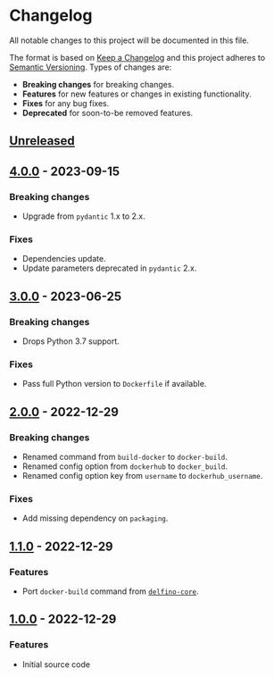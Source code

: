 # Changelog
All notable changes to this project will be documented in this file.

The format is based on [Keep a Changelog](http://keepachangelog.com/en/1.0.0/)
and this project adheres to [Semantic Versioning](http://semver.org/spec/v2.0.0.html).
Types of changes are:

- **Breaking changes** for breaking changes.
- **Features** for new features or changes in existing functionality.
- **Fixes** for any bug fixes.
- **Deprecated** for soon-to-be removed features.

## [Unreleased]

## [4.0.0] - 2023-09-15

### Breaking changes

- Upgrade from `pydantic` 1.x to 2.x.

### Fixes

- Dependencies update.
- Update parameters deprecated in `pydantic` 2.x.

## [3.0.0] - 2023-06-25

### Breaking changes

- Drops Python 3.7 support.

### Fixes

- Pass full Python version to `Dockerfile` if available.

## [2.0.0] - 2022-12-29

### Breaking changes

- Renamed command from `build-docker` to `docker-build`.
- Renamed config option from `dockerhub` to `docker_build`.
- Renamed config option key from `username` to `dockerhub_username`.

### Fixes

- Add missing dependency on `packaging`.

## [1.1.0] - 2022-12-29

### Features

- Port `docker-build` command from [`delfino-core`](https://github.com/radeklat/delfino-core).

## [1.0.0] - 2022-12-29

### Features

- Initial source code

[Unreleased]: https://github.com/radeklat/delfino-docker/compare/4.0.0...HEAD
[4.0.0]: https://github.com/radeklat/delfino-docker/compare/3.0.0...4.0.0
[3.0.0]: https://github.com/radeklat/delfino-docker/compare/2.0.1...3.0.0
[2.0.1]: https://github.com/radeklat/delfino-docker/compare/2.0.0...2.0.1
[2.0.0]: https://github.com/radeklat/delfino-docker/compare/1.1.0...2.0.0
[1.1.0]: https://github.com/radeklat/delfino-docker/compare/1.0.0...1.1.0
[1.0.0]: https://github.com/radeklat/delfino-docker/compare/initial...1.0.0
